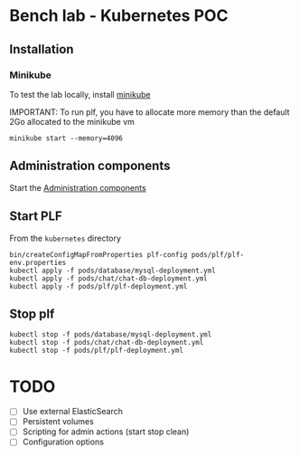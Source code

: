 # Bench lab - Kubernetes POC

## Installation

### Minikube
To test the lab locally, install [minikube](https://github.com/kubernetes/minikube)

IMPORTANT: To run plf, you have to allocate more memory than the default 2Go allocated to the minikube vm
```
minikube start --memory=4096
```

## Administration components

Start the [Administration components](admin/README.md)

## Start PLF

From the ``kubernetes`` directory
```
bin/createConfigMapFromProperties plf-config pods/plf/plf-env.properties
kubectl apply -f pods/database/mysql-deployment.yml
kubectl apply -f pods/chat/chat-db-deployment.yml
kubectl apply -f pods/plf/plf-deployment.yml
```

## Stop plf

```
kubectl stop -f pods/database/mysql-deployment.yml
kubectl stop -f pods/chat/chat-db-deployment.yml
kubectl stop -f pods/plf/plf-deployment.yml
```

# TODO

- [ ] Use external ElasticSearch
- [ ] Persistent volumes
- [ ] Scripting for admin actions (start stop clean)
- [ ] Configuration options
